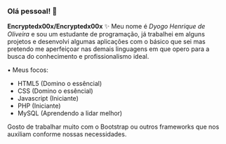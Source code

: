 ### Olá pessoal! 👋

**Encryptedx00x/Encryptedx00x** ✨ Meu nome é _Dyogo Henrique de Oliveira_ e sou um estudante de programação, já trabalhei em alguns projetos e desenvolvi algumas aplicações com o básico que sei mas pretendo me aperfeiçoar nas demais linguagens em que opero para a busca do conhecimento e profissionalismo ideal.

• Meus focos:

- HTML5 (Domino o essêncial)
- CSS (Domino o essêncial)
- Javascript (Iniciante)
- PHP (Iniciante)
- MySQL (Aprendendo a lidar melhor)

Gosto de trabalhar muito com o Bootstrap ou outros frameworks que nos auxiliam conforme nossas necessidades.
